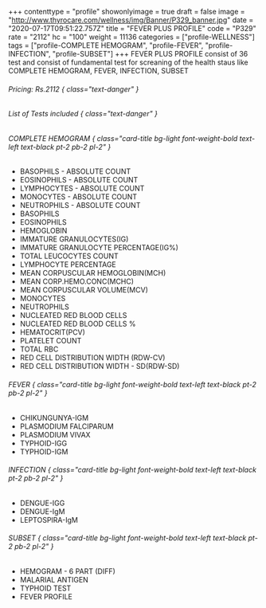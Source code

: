 +++
contenttype = "profile"
showonlyimage = true
draft = false
image = "http://www.thyrocare.com/wellness/img/Banner/P329_banner.jpg"
date = "2020-07-17T09:51:22.757Z"
title = "FEVER PLUS PROFILE"
code = "P329"
rate = "2112"
hc = "100"
weight = 11136
categories = ["profile-WELLNESS"]
tags = ["profile-COMPLETE HEMOGRAM", "profile-FEVER", "profile-INFECTION", "profile-SUBSET"]
+++
FEVER PLUS PROFILE consist of 36 test and consist of fundamental test for screaning of the health staus like COMPLETE HEMOGRAM, FEVER, INFECTION, SUBSET
<!--more-->
###### Pricing: Rs.2112 { class="text-danger" }

###### List of Tests included { class="text-danger" }

###### COMPLETE HEMOGRAM { class="card-title bg-light font-weight-bold text-left text-black pt-2 pb-2 pl-2" } 
* BASOPHILS - ABSOLUTE COUNT
* EOSINOPHILS - ABSOLUTE COUNT
* LYMPHOCYTES - ABSOLUTE COUNT
* MONOCYTES - ABSOLUTE COUNT
* NEUTROPHILS - ABSOLUTE COUNT
* BASOPHILS
* EOSINOPHILS
* HEMOGLOBIN
* IMMATURE GRANULOCYTES(IG)
* IMMATURE GRANULOCYTE PERCENTAGE(IG%)
* TOTAL LEUCOCYTES COUNT
* LYMPHOCYTE PERCENTAGE
* MEAN CORPUSCULAR HEMOGLOBIN(MCH)
* MEAN CORP.HEMO.CONC(MCHC)
* MEAN CORPUSCULAR VOLUME(MCV)
* MONOCYTES
* NEUTROPHILS
* NUCLEATED RED BLOOD CELLS
* NUCLEATED RED BLOOD CELLS %
* HEMATOCRIT(PCV)
* PLATELET COUNT
* TOTAL RBC
* RED CELL DISTRIBUTION WIDTH (RDW-CV)
* RED CELL DISTRIBUTION WIDTH - SD(RDW-SD)
###### FEVER { class="card-title bg-light font-weight-bold text-left text-black pt-2 pb-2 pl-2" } 
* CHIKUNGUNYA-IGM
* PLASMODIUM FALCIPARUM
* PLASMODIUM VIVAX
* TYPHOID-IGG
* TYPHOID-IGM
###### INFECTION { class="card-title bg-light font-weight-bold text-left text-black pt-2 pb-2 pl-2" } 
* DENGUE-IGG
* DENGUE-IgM
* LEPTOSPIRA-IgM
###### SUBSET { class="card-title bg-light font-weight-bold text-left text-black pt-2 pb-2 pl-2" } 
* HEMOGRAM - 6 PART (DIFF)
* MALARIAL ANTIGEN
* TYPHOID TEST
* FEVER PROFILE

